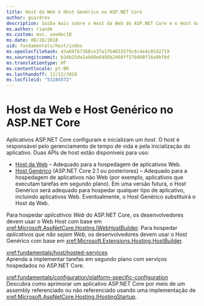 ```yaml
---
title: Host da Web e Host Genérico no ASP.NET Core
author: guardrex
description: Saiba mais sobre o Host da Web do ASP.NET Core e o Host Genérico do .NET, que são responsáveis pelo gerenciamento de tempo de vida e pela inicialização do aplicativo.
ms.author: riande
ms.custom: mvc, seodec18
ms.date: 08/28/2018
uid: fundamentals/host/index
ms.openlocfilehash: 43a68f67368ce37a1fb4032579c6c4e4c05d2719
ms.sourcegitcommit: b34b25da2ab68e6495b2460ff570468f16a9bf0d
ms.translationtype: HT
ms.contentlocale: pt-BR
ms.lasthandoff: 12/12/2018
ms.locfileid: "53284572"
---
```

# <a name="web-host-and-generic-host-in-aspnet-core"></a>Host da Web e Host Genérico no ASP.NET Core

Aplicativos ASP.NET Core configuram e inicializam um *host*. O host é responsável pelo gerenciamento de tempo de vida e pela inicialização do aplicativo. Duas APIs de host estão disponíveis para uso:

* [Host da Web](xref:fundamentals/host/web-host) &ndash; Adequado para a hospedagem de aplicativos Web.
* [Host Genérico](xref:fundamentals/host/generic-host) (ASP.NET Core 2.1 ou posteriores) &ndash; Adequado para a hospedagem de aplicativos não Web (por exemplo, aplicativos que executam tarefas em segundo plano). Em uma versão futura, o Host Genérico será adequado para hospedar qualquer tipo de aplicativo, incluindo aplicativos Web. Eventualmente, o Host Genérico substituirá o Host da Web.

Para hospedar *aplicativos Web* do ASP.NET Core, os desenvolvedores devem usar o Web Host com base em <xref:Microsoft.AspNetCore.Hosting.IWebHostBuilder>. Para hospedar *aplicativos que não sejam Web*, os desenvolvedores devem usar o Host Genérico com base em <xref:Microsoft.Extensions.Hosting.HostBuilder>.

<xref:fundamentals/host/hosted-services>  
Aprenda a implementar tarefas em segundo plano com serviços hospedados no ASP.NET Core.

<xref:fundamentals/configuration/platform-specific-configuration>  
Descubra como aprimorar um aplicativo ASP.NET Core por meio de um assembly referenciado ou não referenciado usando uma implementação de <xref:Microsoft.AspNetCore.Hosting.IHostingStartup>.
